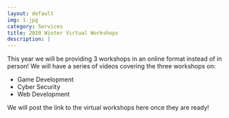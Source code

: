 ```yaml
---
layout: default
img: 1.jpg
category: Services
title: 2020 Winter Virtual Workshops
description: |
---
```

  This year we will be providing 3 workshops in an online format instead of in person! We will have a series of videos covering the three workshops on: 
  - Game Development
  - Cyber Security
  - Web Development
 
 We will post the link to the virtual workshops here once they are ready!
